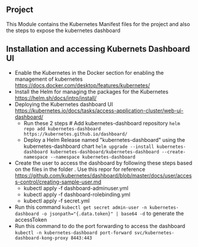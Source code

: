 ## Project
This Module contains the Kubernetes Manifest files for the project and also the steps to expose the kubernetes dashboard

## Installation and accessing Kubernets Dashboard UI
- Enable the Kubernetes in the Docker section for enabling the management of kubernetes https://docs.docker.com/desktop/features/kubernetes/
- Install the Helm for managing the packages for the Kubernetes https://helm.sh/docs/intro/install/
- Deploying the Kubernetes dashboard UI https://kubernetes.io/docs/tasks/access-application-cluster/web-ui-dashboard/ 
  - Run these 2 steps # Add kubernetes-dashboard repository
    ` helm repo add kubernetes-dashboard https://kubernetes.github.io/dashboard/ `
  - Deploy a Helm Release named "kubernetes-dashboard" using the kubernetes-dashboard chart
    ` helm upgrade --install kubernetes-dashboard kubernetes-dashboard/kubernetes-dashboard --create-namespace --namespace kubernetes-dashboard `
- Create the user to access the dashboard by following these steps based on the files in the folder . Use this repor for reference https://github.com/kubernetes/dashboard/blob/master/docs/user/access-control/creating-sample-user.md
  - kubectl apply -f dashboard-adminuser.yml
  - kubectl apply -f dashboard-rolebinding.yml
  - kubectl apply -f secret.yml
- Run this command ` kubectl get secret admin-user -n kubernetes-dashboard -o jsonpath="{.data.token}" | base64 -d ` to generate the accessToken
- Run this command to do the port forwarding to access the dashboard ` kubectl -n kubernetes-dashboard port-forward svc/kubernetes-dashboard-kong-proxy 8443:443 `


   


